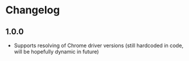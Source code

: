 # Changelog

## 1.0.0
*   Supports resolving of Chrome driver versions (still hardcoded in code, will be hopefully dynamic in future)
